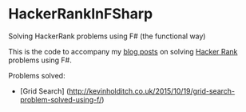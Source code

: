 # HackerRankInFSharp
Solving HackerRank problems using F# (the functional way)

This is the code to accompany my [blog posts](http://kevinholditch.co.uk/category/functional-programming/hacker-rank/) on solving [Hacker Rank](https://hackerrank.com) problems using F#.

Problems solved:
* [Grid Search] (http://kevinholditch.co.uk/2015/10/19/grid-search-problem-solved-using-f/)

